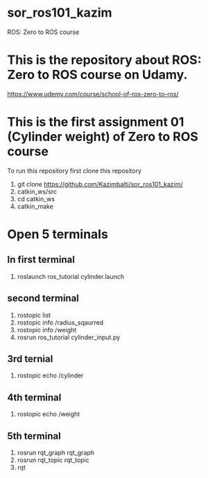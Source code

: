 # sor_ros101_kazim
ROS: Zero to ROS course  

# This is the repository about ROS: Zero to ROS course on Udamy.
https://www.udemy.com/course/school-of-ros-zero-to-ros/

# This is the first assignment 01 (Cylinder weight) of Zero to ROS course
To run this repository first clone this repository 
1. git clone https://github.com/Kazimbalti/sor_ros101_kazim/
2. catkin_ws/src 
3. cd catkin_ws
4. catkin_make

# Open 5 terminals
## In first terminal
1. roslaunch ros_tutorial cylinder.launch

## second terminal
1. rostopic list
2. rostopic info /radius_sqaurred
3. rostopic info /weight
4. rosrun ros_tutorial cylinder_input.py

## 3rd ternial
1. rostopic echo /cylinder

## 4th terminal 
1. rostopic echo /weight

## 5th terminal
1. rosrun rqt_graph rqt_graph
2. rosrun rqt_topic rqt_topic
3. rqt

